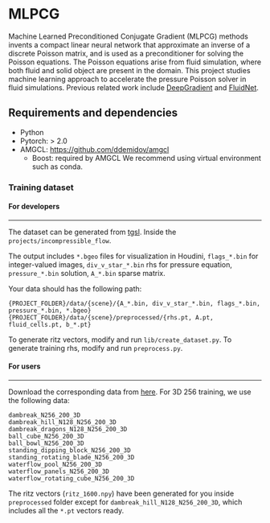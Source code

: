 # MLPCG

Machine Learned Preconditioned Conjugate Gradient (MLPCG) methods invents a compact linear neural network that approximate an inverse of a discrete Poisson matrix, and is used as a preconditioner for solving the Poisson equations. The Poisson equations arise from fluid simulation, where both fluid and solid object are present in the domain.
This project studies machine learning approach to accelerate the pressure Poisson solver in fluid simulations. Previous related work include [DeepGradient](https://arxiv.org/pdf/2205.10763.pdf) and [FluidNet](https://arxiv.org/pdf/1607.03597.pdf).


## Requirements and dependencies
* Python
* Pytorch: > 2.0
* AMGCL: https://github.com/ddemidov/amgcl
    * Boost: required by AMGCL
We recommend using virtual environment such as conda.

### Training dataset


#### For developers
---

The dataset can be generated from [tgsl](https://gitlab.com/teran-group/tgsl). Inside the `projects/incompressible_flow`.

The output includes `*.bgeo` files for visualization in Houdini, `flags_*.bin` for integer-valued images, `div_v_star_*.bin` rhs for pressure equation, `pressure_*.bin` solution, `A_*.bin` sparse matrix.

Your data should has the following path:
```
{PROJECT_FOLDER}/data/{scene}/{A_*.bin, div_v_star_*.bin, flags_*.bin, pressure_*.bin, *.bgeo}
{PROJECT_FOLDER}/data/{scene}/preprocessed/{rhs.pt, A.pt, fluid_cells.pt, b_*.pt}
```

To generate ritz vectors, modify and run `lib/create_dataset.py`. To generate training rhs, modify and run `preprocess.py`.

#### For users
---
Download the corresponding data from [here](https://drive.google.com/drive/folders/1q1D5LJmQqfNcJUDj5x3tC5cpIyRoSyGR?usp=drive_link). For 3D 256 training, we use the following data:
```
dambreak_N256_200_3D
dambreak_hill_N128_N256_200_3D
dambreak_dragons_N128_N256_200_3D
ball_cube_N256_200_3D
ball_bowl_N256_200_3D
standing_dipping_block_N256_200_3D
standing_rotating_blade_N256_200_3D
waterflow_pool_N256_200_3D
waterflow_panels_N256_200_3D
waterflow_rotating_cube_N256_200_3D
```
The ritz vectors (`ritz_1600.npy`) have been generated for you inside `preprocessed` folder except for `dambreak_hill_N128_N256_200_3D`, which includes all the `*.pt` vectors ready.

